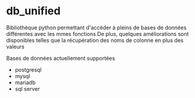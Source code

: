 # db_unified
Bibliothèque python permettant d'accéder à pleins de bases de données différentes avec les mmes fonctions
De plus, quelques améliorations sont disponibles telles que la récupération des noms de colonne en plus des valeurs

Bases de données actuellement supportées
- postgresql
- mysql
- mariadb
- sql server

